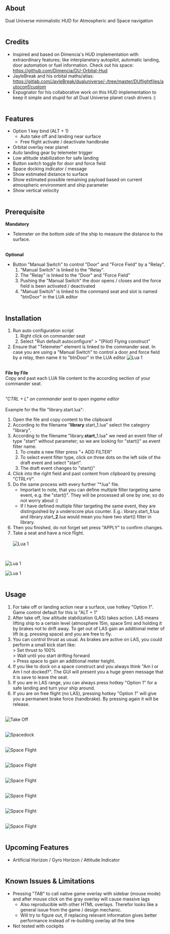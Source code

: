 ## About
Dual Universe minimalistic HUD for Atmospheric and Space navigation
<br/><br/>

## Credits
* Inspired and based on Dimencia's HUD implementation with extraordinary features; like interplanetary autopilot, automatic landing, door automation or fuel information. Check out his space: https://github.com/Dimencia/DU-Orbital-Hud
* JayleBreak and his orbital maths/atlas: https://gitlab.com/JayleBreak/dualuniverse/-/tree/master/DUflightfiles/autoconf/custom
* Expugnator for his collaborative work on this HUD implementation to keep it simple and stupid for all Dual Universe planet crash drivers :)
<br/><br/>

## Features
* Option 1 key bind (ALT + 1) 
    * Auto take off and landing near surface
    * Free flight activate / deactivate handbrake
* Orbital overlay near planet
* Auto landing gear by telemeter trigger
* Low altitude stabilization for safe landing
* Button switch toggle for door and force field
* Space docking indicator / message
* Show estimated distance to surface
* Show estimated possible remaining payload based on current atmospheric environment and ship parameter
 * Show vertical velocity
<br/><br/>

## Prerequisite
**Mandatory**
* Telemeter on the bottom side of the ship to measure the distance to the surface. 
<br/><br/>

**Optional**
* Button "Manual Switch" to control "Door" and "Force Field" by a "Relay".
     1. "Manual Switch" is linked to the "Relay".
     1. The "Relay" is linked to the "Door" and "Force Field"
     1. Pushing the "Manual Switch" the door opens / closes and the force field is been activated / deactivated
     1. "Manual Switch" is linked to the command seat and slot is named "btnDoor" in the LUA editor
<br/><br/>

## Installation
1. Run auto configuration script 
    1. Right click on commander seat
    1. Select "Run default autoconfigure" > "(Pilot) Flying construct"
1. Ensure that "Telemeter" element is linked to the commander seat. In case you are using a "Manual Switch" to control a door and force field by a relay, then name it to "btnDoor" in the LUA editor
![Lua 1](/media/LuaEditor_1.png)
<br/><br/>


**File by File** 
<br/>
Copy and past each LUA file content to the according section of your commander seat.
<br/><br/>

*"CTRL + L" on commander seat to open ingame editor*
<br/><br/>
Example for the file "library.start.lua":<br/>

1. Open the file and copy content to the clipboard
1. According to the filename "**library**.start_1.lua" select the category "library".
1. According to the filename "library.**start**_1.lua" we need an event filter of type "start" without parameter; so we are looking for "start()" as event filter name.
    1. To create a new filter press "+ ADD FILTER"
    1. To select event filter type, click on three dots on the left side of the draft event and select "start".
    1. The draft event changes to "start()" 
1. Click into the right field and past content from clipboard by pressing "CTRL+V".
1. Do the same process with every further "*.lua" file.    
    * Important to note, that you can define multiple filter targeting same event, e.g. the "start()". They will be processed all one by one; so do not worry about :)
    * If I have defined multiple filter targeting the same event, they are distinguished by a underscore plus counter. E.g.: library.start_**1**.lua and library.start_**2**.lua would mean you have two start() filter in library.
1. Then you finished, do not forget set press "APPLY" to confirm changes.
1. Take a seat and have a nice flight.
<br/><br/>
![Lua 1](/media/LuaEditor_2.png)
<br/>

![Lua 1](/media/LuaEditor_3.png)
<br/>

![Lua 1](/media/LuaEditor_4.png)
<br/><br/>


## Usage
1. For take off or landing action near a surface, use hotkey "Option 1". Game control default for this is "ALT + 1"
1. After take off, low altitude stabilization (LAS) takes action. LAS means lifting ship to a certain level (atmosphere 15m, space 5m) and holding it by brakes not to drift away. To get out of LAS gain an additional meter of lift (e.g. pressing space) and you are free to fly.
1. You can control thrust as usual. As brakes are active on LAS, you could perform a small kick start like: 
<br/>> Set thrust to 100%
<br/>> Wait until you start drifting forward
<br/>> Press space to gain an additional meter height.
1. If you like to dock on a space construct and you always think "Am I or Am I not docked?". The GUI will present you a huge green message that it is save to leave the seat.
1. If you are in LAS range, you can always press hotkey "Option 1" for a safe landing and turn your ship around.
1. If you are on free flight (no LAS), pressing hotkey "Option 1" will give you a permanent brake force (handbrake). By pressing again it will be release.
<br/><br/>

![Take Off](/media/TakeOff.png)
<br/><br/>

![Spacedock](/media/Docking.png)
<br/><br/>

![Space Flight](/media/SpaceFlight_1.png)
<br/><br/>

![Space Flight](/media/SpaceFlight_2.png)
<br/><br/>

![Space Flight](/media/SpaceFlight_3.png)
<br/><br/>

![Space Flight](/media/AtmoFlight_1.png)
<br/><br/>

![Space Flight](/media/AtmoFlight_2.png)
<br/><br/>

![Space Flight](/media/AtmoFlight_3.png)
<br/><br/>

## Upcoming Features
* Artificial Horizon / Gyro Horizon / Attitude Indicator
<br/><br/>

## Known Issues & Limitations
* Pressing "TAB" to call native game overlay with sidebar (mouse mode) and after mouse click on the gray overlay will cause massive lags
    * Also reproducible with other HTML overlays. 
    Therefor looks like a general issue from the game / design mechanic.
    * Will try to figure out, if replacing relevant information gives better performance instead of re-building overlay all the time
* Not tested with cockpits
